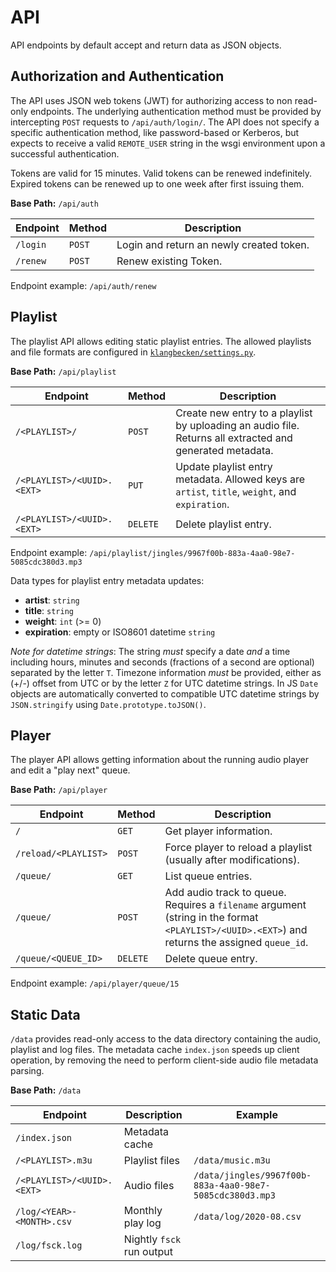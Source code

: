 # API

API endpoints by default accept and return data as JSON objects.

## Authorization and Authentication

The API uses JSON web tokens (JWT) for authorizing access to non read-only endpoints.  The underlying authentication method must be provided by intercepting `POST` requests to `/api/auth/login/`. The API does not specify a specific authentication method, like password-based or Kerberos, but expects to receive a valid `REMOTE_USER` string in the wsgi environment upon a successful authentication.

Tokens are valid for 15 minutes. Valid tokens can be renewed indefinitely. Expired tokens can be renewed up to one week after first issuing them.

**Base Path:** `/api/auth`

Endpoint | Method | Description
---------|--------|------------
`/login` | `POST` | Login and return an newly created token.
`/renew` | `POST` | Renew existing Token.

Endpoint example: `/api/auth/renew`

## Playlist

The playlist API allows editing static playlist entries.  The allowed playlists and file formats are configured in [`klangbecken/settings.py`](../klangbecken/../klangbecken/settings.py).

**Base Path:** `/api/playlist`

Endpoint | Method | Description
---------|--------|------------
`/<PLAYLIST>/`| `POST`| Create new entry to a playlist by uploading an audio file. Returns all extracted and generated metadata.
`/<PLAYLIST>/<UUID>.<EXT>`|  `PUT`|  Update playlist entry metadata. Allowed keys are `artist`, `title`, `weight`, and `expiration`.
`/<PLAYLIST>/<UUID>.<EXT>`| `DELETE` | Delete playlist entry.

Endpoint example: `/api/playlist/jingles/9967f00b-883a-4aa0-98e7-5085cdc380d3.mp3`

Data types for playlist entry metadata updates:
* **artist**: `string`
* **title**: `string`
* **weight**: `int` (>= 0)
* **expiration**: empty or ISO8601 datetime `string`

_Note for datetime strings_: The string _must_ specify a date _and_ a time including hours, minutes and seconds (fractions of a second are optional) separated by the letter `T`. Timezone information _must_ be provided, either as (+/-) offset from UTC or by the letter `Z` for UTC datetime strings. In JS `Date` objects are automatically converted to compatible UTC datetime strings by `JSON.stringify` using `Date.prototype.toJSON()`.

## Player

The player API allows getting information about the running audio player and edit a "play next" queue.

**Base Path:** `/api/player`

Endpoint | Method | Description
---------|--------|------------
`/`| `GET`| Get player information.
`/reload/<PLAYLIST>`| `POST`| Force player to reload a playlist (usually after modifications).
`/queue/` | `GET` | List queue entries.
`/queue/` | `POST` | Add audio track to queue. Requires a `filename` argument (string in the format `<PLAYLIST>/<UUID>.<EXT>`) and returns the assigned `queue_id`.
`/queue/<QUEUE_ID>` | `DELETE` | Delete queue entry.


Endpoint example: `/api/player/queue/15`

## Static Data

`/data` provides read-only access to the data directory containing the audio, playlist and log files. The metadata cache `index.json` speeds up client operation, by removing the need to perform client-side audio file metadata parsing.

**Base Path:** `/data`

Endpoint | Description | Example
---------|-------------|---------
`/index.json` | Metadata cache |
`/<PLAYLIST>.m3u` | Playlist files | `/data/music.m3u`
`/<PLAYLIST>/<UUID>.<EXT>`| Audio files | `/data/jingles/9967f00b-883a-4aa0-98e7-5085cdc380d3.mp3`
`/log/<YEAR>-<MONTH>.csv`| Monthly play log | `/data/log/2020-08.csv`
`/log/fsck.log`| Nightly `fsck` run output |
